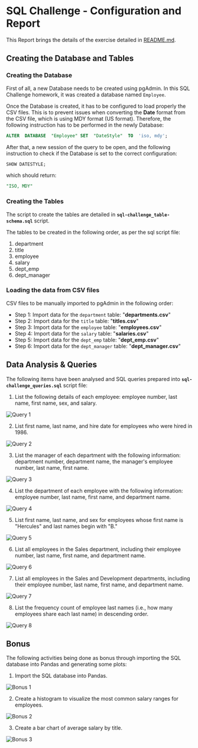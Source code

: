 
# SQL Challenge - Configuration and Report

This Report brings the details of the exercise detailed in [README.md](README.md).
  
## Creating the Database and Tables

### Creating the Database

First of all, a new Database needs to be created using pgAdmin. In this SQL Challenge homework, it was created a database named `Employee`.

Once the Database is created, it has to be configured to load properly the CSV files. This is to prevent issues when converting the **Date** format from the CSV file, which is using MDY format (US format). Therefore, the following instruction has to be performed in the newly Database:
```sql
ALTER  DATABASE  "Employee" SET  "DateStyle"  TO  'iso, mdy';
```
After that, a new session of the query to be open, and the following instruction to check if the Database is set to the correct configuration:
```sql
SHOW DATESTYLE;
```
which should return:
```sql
"ISO, MDY"
```


### Creating the Tables

The script to create the tables are detailed in **`sql-challenge_table-schema.sql`** script.

The tables to be created in the following order, as per the sql script file:

1. department
2. title
3. employee
4. salary
5. dept_emp
6. dept_manager
    
### Loading the data from CSV files

CSV files to be manually imported to pgAdmin in the following order:
* Step 1: Import data for the `department` table: "**departments.csv**"
* Step 2: Import data for the `title` table: "**titles.csv**"
* Step 3: Import data for the `employee` table: "**employees.csv**"
* Step 4: Import data for the `salary` table: "**salaries.csv**"
* Step 5: Import data for the `dept_emp` table: "**dept_emp.csv**"
* Step 6: Import data for the `dept_manager` table: "**dept_manager.csv**"


## Data Analysis & Queries
  
The following items have been analysed and SQL queries prepared into **`sql-challenge_queries.sql`** script file:

1. List the following details of each employee: employee number, last name, first name, sex, and salary.

![Query 1](images/query-1.png)

2. List first name, last name, and hire date for employees who were hired in 1986.

![Query 2](images/query-2.png)

3. List the manager of each department with the following information: department number, department name, the manager's employee number, last name, first name.

![Query 3](images/query-3.png)

4. List the department of each employee with the following information: employee number, last name, first name, and department name.

![Query 4](images/query-4.png)

5. List first name, last name, and sex for employees whose first name is "Hercules" and last names begin with "B."

![Query 5](images/query-5.png)

6. List all employees in the Sales department, including their employee number, last name, first name, and department name.

![Query 6](images/query-6.png)

7. List all employees in the Sales and Development departments, including their employee number, last name, first name, and department name.

![Query 7](images/query-7.png)

8. List the frequency count of employee last names (i.e., how many employees share each last name) in descending order.

![Query 8](images/query-8.png)


## Bonus
  
The following activities being done as bonus through importing the SQL database into Pandas and generating some plots:

1. Import the SQL database into Pandas.

![Bonus 1](images/bonus-1.png)

2. Create a histogram to visualize the most common salary ranges for employees.

![Bonus 2](images/bonus-2.png)

3. Create a bar chart of average salary by title.

![Bonus 3](images/bonus-3.png)